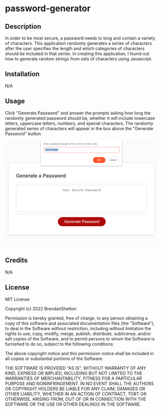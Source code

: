 # password-generator

## Description

In order to be most secure, a password needs to long and contain a variety of characters. This application randomly generates a series of characters after the user specifies the length and which categories of characters should be included in that series. In creating this application, I found out how to generate random strings from sets of characters using Javascript.

## Installation

N/A

## Usage

Click "Generate Password" and answer the prompts asking how long the randomly generated password should be, whether it will include lowercase letters, uppercase letters, numbers, and special characters. The randomly generated series of characters will appear in the box above the  "Generate Password" button.


![screenshot of password generator](password-generator-screenshot.png)

## Credits

N/A

## License

MIT License

Copyright (c) 2022 BrendanShelton

Permission is hereby granted, free of charge, to any person obtaining a copy
of this software and associated documentation files (the "Software"), to deal
in the Software without restriction, including without limitation the rights
to use, copy, modify, merge, publish, distribute, sublicense, and/or sell
copies of the Software, and to permit persons to whom the Software is
furnished to do so, subject to the following conditions:

The above copyright notice and this permission notice shall be included in all
copies or substantial portions of the Software.

THE SOFTWARE IS PROVIDED "AS IS", WITHOUT WARRANTY OF ANY KIND, EXPRESS OR
IMPLIED, INCLUDING BUT NOT LIMITED TO THE WARRANTIES OF MERCHANTABILITY,
FITNESS FOR A PARTICULAR PURPOSE AND NONINFRINGEMENT. IN NO EVENT SHALL THE
AUTHORS OR COPYRIGHT HOLDERS BE LIABLE FOR ANY CLAIM, DAMAGES OR OTHER
LIABILITY, WHETHER IN AN ACTION OF CONTRACT, TORT OR OTHERWISE, ARISING FROM,
OUT OF OR IN CONNECTION WITH THE SOFTWARE OR THE USE OR OTHER DEALINGS IN THE
SOFTWARE.